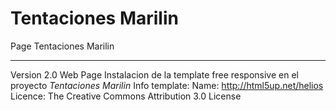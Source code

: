 Tentaciones Marilin
==========

Page Tentaciones Marilin

**********
Version 2.0 Web Page
Instalacion de la template free responsive en el proyecto *Tentaciones Marilin*
Info template:
  Name:
    http://html5up.net/helios
  Licence:
    The Creative Commons Attribution 3.0 License
